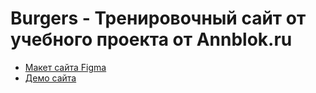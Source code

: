 # Burgers - Тренировочный сайт от учебного проекта от Annblok.ru

* [Макет сайта Figma](https://www.figma.com/file/8muxUNt1PwGH5byQR6LZG8/Burgers-Menu-Responsive?node-id=0%3A1)
* [Демо сайта](https://anatoliisergeevich.github.io/Module01-Burger/menu.html)